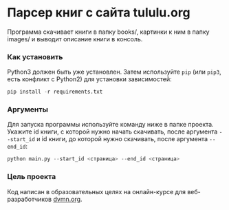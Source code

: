 # Парсер книг с сайта tululu.org

Программа скачивает книги в папку books/, картинки к ним в папку images/ и выводит описание книги в консоль.

### Как установить

Python3 должен быть уже установлен. 
Затем используйте `pip` (или `pip3`, есть конфликт с Python2) для установки зависимостей:
```python
pip install -r requirements.txt
```

### Аргументы

Для запуска программы используйте команду ниже в папке проекта. Укажите id книги, с которой нужно начать скачивать, после аргумента `--start_id` и id книги, до которой нужно скачивать, после аргумента `--end_id`:
```python
python main.py --start_id <страница> --end_id <страница>
```

### Цель проекта

Код написан в образовательных целях на онлайн-курсе для веб-разработчиков [dvmn.org](https://dvmn.org/).